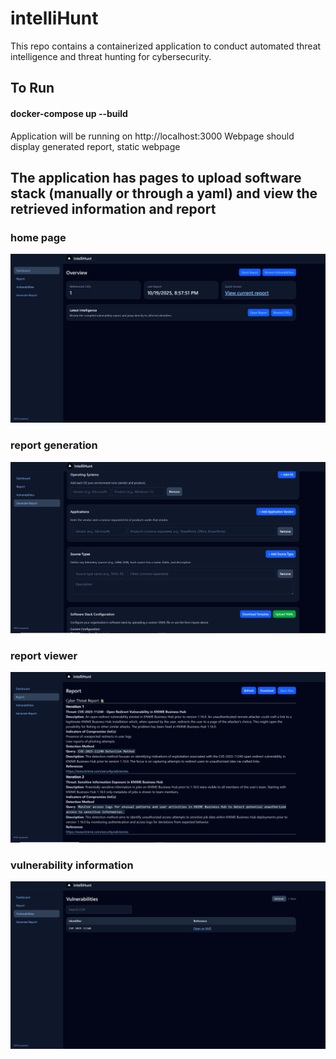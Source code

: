 # intelliHunt

This repo contains a containerized application to conduct automated threat intelligence and threat hunting 
for cybersecurity. 

## To Run

#### docker-compose up --build

Application will be running on http://localhost:3000
Webpage should display generated report, static webpage

## The application has pages to upload software stack (manually or through a yaml) and view the retrieved information and report

### home page
![screenshot](imageFolder/home_page.png)

### report generation
![screenshot](imageFolder/report_generation.png)

### report viewer
![screenshot](imageFolder/report_page.png)

### vulnerability information
![screenshot](imageFolder/vulnerabilities.png)